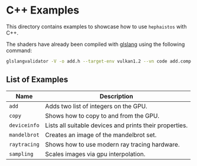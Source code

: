 # C++ Examples

This directory contains examples to showcase how to use `hephaistos` with C++.

The shaders have already been compiled with [glslang](https://github.com/KhronosGroup/glslang)
using the following command:

```bash
glslangvalidator -V -o add.h --target-env vulkan1.2 --vn code add.comp
```

## List of Examples

| Name | Description |
|------|-------------|
|`add` | Adds two list of integers on the GPU. |
|`copy`| Shows how to copy to and from the GPU. |
|`deviceinfo`| Lists all suitable devices and prints their properties. |
|`mandelbrot`| Creates an image of the mandelbrot set. |
|`raytracing`| Shows how to use modern ray tracing hardware. |
|`sampling`  | Scales images via gpu interpolation. |

